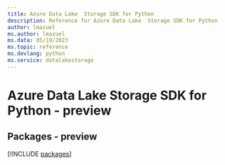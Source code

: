 ```yaml
---
title: Azure Data Lake  Storage SDK for Python
description: Reference for Azure Data Lake  Storage SDK for Python
author: lmazuel
ms.author: lmazuel
ms.data: 05/19/2023
ms.topic: reference
ms.devlang: python
ms.service: datalakestorage
---
```

# Azure Data Lake  Storage SDK for Python - preview
## Packages - preview
[!INCLUDE [packages](data-lake--storage-index.md)]